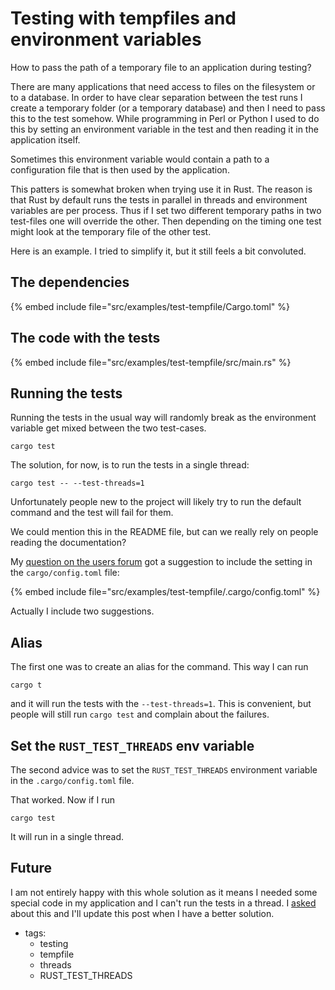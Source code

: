 # Testing with tempfiles and environment variables


How to pass the path of a temporary file to an application during testing?

There are many applications that need access to files on the filesystem or to a database. In order to have clear separation between the test runs I create a temporary folder (or a temporary database)
and then I need to pass this to the test somehow. While programming in Perl or Python I used to do this by setting an environment variable in the test and then reading it in the application itself.

Sometimes this environment variable would contain a path to a configuration file that is then used by the application.

This patters is somewhat broken when trying use it in Rust. The reason is that Rust by default runs the tests in parallel in threads and environment variables are per process.
Thus if I set two different temporary paths in two test-files one will override the other. Then depending on the timing one test might look at the temporary file of the other test.

Here is an example. I tried to simplify it, but it still feels a bit convoluted.

## The dependencies

{% embed include file="src/examples/test-tempfile/Cargo.toml" %}


## The code with the tests

{% embed include file="src/examples/test-tempfile/src/main.rs" %}

## Running the tests

Running the tests in the usual way will randomly break as the environment variable get mixed between the two test-cases.

```
cargo test
```

The solution, for now, is to run the tests in a single thread:

```
cargo test -- --test-threads=1
```

Unfortunately people new to the project will likely try to run the default command and the test will fail for them.

We could mention this in the README file, but can we really rely on people reading the documentation?

My [question on the users forum](https://users.rust-lang.org/t/how-to-configure-tests-in-cargo-toml-test-threads-1/105549) got a suggestion to
include the setting in the `cargo/config.toml` file:

{% embed include file="src/examples/test-tempfile/.cargo/config.toml" %}

Actually I include two suggestions.


## Alias

The first one was to create an alias for the command. This way I can run

```
cargo t
```

and it will run the tests with the `--test-threads=1`. This is convenient, but people will still run `cargo test` and complain about the failures.


## Set the `RUST_TEST_THREADS` env variable

The second advice was to set the `RUST_TEST_THREADS` environment variable in the `.cargo/config.toml` file.

That worked. Now if I run

```
cargo test
```

It will run in a single thread.


## Future

I am not entirely happy with this whole solution as it means I needed some special code in my application and I can't run the tests in a thread.
I [asked](https://users.rust-lang.org/t/how-to-pass-parameters-during-tests/105551) about this and I'll update this post when I have a better solution.

- tags:
    - testing
    - tempfile
    - threads
    - RUST_TEST_THREADS

